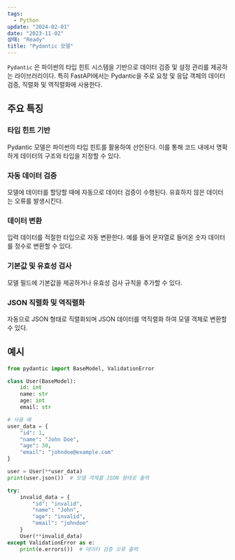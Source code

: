 ```yaml
---
tags:
  - Python
update: "2024-02-01"
date: "2023-11-02"
상태: "Ready"
title: "Pydantic 모델"
---
```

`Pydantic` 은 파이썬의 타입 힌트 시스템을 기반으로 데이터 검증 및 설정 관리를 제공하는 라이브러리이다. 특히 FastAPI에서는 Pydantic을 주로 요청 및 응답 객체의 데이터 검증, 직렬화 및 역직렬화에 사용한다. 

## 주요 특징

### 타입 힌트 기반

Pydantic 모델은 파이썬의 타입 힌트를 활용하여 선언된다. 이를 통해 코드 내에서 명확하게 데이터의 구조와 타입을 지정할 수 있다. 

### 자동 데이터 검증

모델에 데이터를 할당할 때에 자동으로 데이터 검증이 수행된다. 유효하지 않은 데이터는 오류를 발생시킨다. 

### 데이터 변환

입력 데이터를 적절한 타입으로 자동 변환한다. 예를 들어 문자열로 들어온 숫자 데이터를 정수로 변환할 수 있다. 

### 기본값 및 유효성 검사

모델 필드에 기본값을 제공하거나 유효성 검사 규칙을 추가할 수 있다. 

### JSON 직렬화 및 역직렬화

자동으로 JSON 형태로 직렬화되며 JSON 데이터를 역직렬화 하여 모델 객체로 변환할 수 있다. 

## 예시

```python
from pydantic import BaseModel, ValidationError

class User(BaseModel):
    id: int
    name: str
    age: int
    email: str

# 사용 예
user_data = {
    "id": 1,
    "name": "John Doe",
    "age": 30,
    "email": "johndoe@example.com"
}

user = User(**user_data)
print(user.json())  # 모델 객체를 JSON 형태로 출력

try:
    invalid_data = {
        "id": "invalid",
        "name": "John",
        "age": "invalid",
        "email": "johndoe"
    }
    User(**invalid_data)
except ValidationError as e:
    print(e.errors())  # 데이터 검증 오류 출력
```



